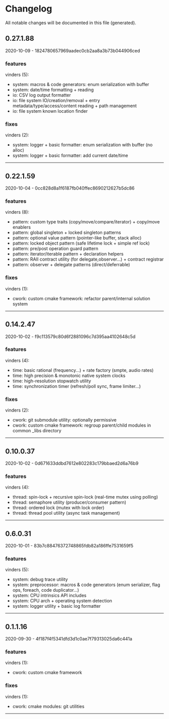 # Changelog
All notable changes will be documented in this file (generated).

## 0.27.1.88
2020-10-09 - 1824780657969aadec0cb2aa8a3b73b044906ced
### features
vinders (5):
* system: macros & code generators: enum serialization with buffer
* system: date/time formatting + reading
* io: CSV log output formatter
* io: file system IO/creation/removal + entry metadata/type/access/content reading + path management
* io: file system known location finder
### fixes
vinders (2):
* system: logger + basic formatter: enum serialization with buffer (no alloc)
* system: logger + basic formatter: add current date/time

---

## 0.22.1.59
2020-10-04 - 0cc828d8a1f6187fb040ffec8690212627b5dc86
### features
vinders (8):
* pattern: custom type traits (copy/move/compare/iterator) + copy/move enablers
* pattern: global singleton + locked singleton patterns
* pattern: optional value pattern (pointer-like buffer, stack alloc)
* pattern: locked object pattern (safe lifetime lock + simple ref lock)
* pattern: pre/post operation guard pattern
* pattern: iterator/iterable pattern + declaration helpers
* pattern: RAII contract utility (for delegate,observer...) + contract registrar
* pattern: observer + delegate patterns (direct/deferrable)
### fixes
vinders (1):
* cwork: custom cmake framework: refactor parent/internal solution system

---

## 0.14.2.47
2020-10-02 - f9c113579c80d6f2881096c7d395aa4102648c5d
### features
vinders (4):
* time: basic rational (frequency...) + rate factory (smpte, audio rates)
* time: high precision & monotonic native system clocks
* time: high-resolution stopwatch utility
* time: synchronization timer (refresh/poll sync, frame limiter...)
### fixes
vinders (2):
* cwork: git submodule utility: optionally permissive
* cwork: custom cmake framework: regroup parent/child modules in common _libs directory

---

## 0.10.0.37
2020-10-02 - 0d671633ddbd7612e802283c179bbaed2d6a76b9
### features
vinders (4):
* thread: spin-lock + recursive spin-lock (real-time mutex using polling)
* thread: semaphore utility (producer/consumer pattern)
* thread: ordered lock (mutex with lock order)
* thread: thread pool utility (async task management)

---

## 0.6.0.31
2020-10-01 - 83b7c88476372748865fdb82a186ffe7531659f5
### features
vinders (5):
* system: debug trace utility
* system: preprocessor: macros & code generators (enum serializer, flag ops, foreach, code duplicator...)
* system: CPU intrinsics API includes
* system: CPU arch + operating system detection
* system: logger utility + basic log formatter

---

## 0.1.1.16
2020-09-30 - 4f187f4f5341dfd3d1c0ae7f79313025da6c441a
### features
vinders (1):
* cwork: custom cmake framework
### fixes
vinders (1):
* cwork: cmake modules: git utilities

---